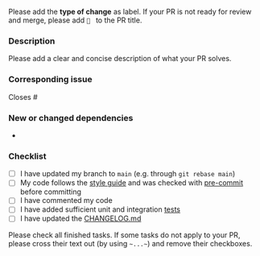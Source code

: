 Please add the **type of change** as label. If your PR is not ready for review and merge, please add `🚧 ` to the PR title.

### Description
Please add a clear and concise description of what your PR solves.

### Corresponding issue
Closes #

### New or changed dependencies
-

### Checklist
- [ ] I have updated my branch to `main` (e.g. through `git rebase main`)
- [ ] My code follows the [style guide](https://github.com/GIScience/ohsome-quality-analyst/blob/main/CONTRIBUTING.md#style-guide) and was checked with [pre-commit](https://github.com/GIScience/ohsome-quality-analyst/blob/main/CONTRIBUTING.md#pre-commit) before committing
- [ ] I have commented my code
- [ ] I have added sufficient unit and integration [tests](https://github.com/GIScience/ohsome-quality-analyst/blob/main/docs/development_setup.md#tests)
- [ ] I have updated the [CHANGELOG.md](https://github.com/GIScience/ohsome-quality-analyst/blob/main/CHANGELOG.md)

Please check all finished tasks. If some tasks do not apply to your PR, please cross their text out (by using `~...~`) and remove their checkboxes.
